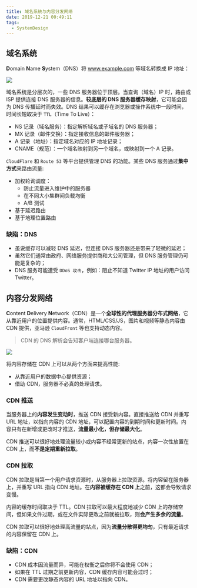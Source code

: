 ```yaml
---
title: 域名系统与内容分发网络
date: 2019-12-21 00:49:11
tags:
  - SystemDesign
---
```

## 域名系统
**D**omain **N**ame **S**ystem（DNS）将 www.example.com 等域名转换成 IP 地址：

![](https://raw.githubusercontent.com/was48i/mPOST/master/SystemDesign/03/00.jpg)

域名系统是分层次的，一些 DNS 服务器位于顶层。当查询（域名）IP 时，路由或 ISP 提供连接 DNS 服务器的信息。**较底层的 DNS 服务器缓存映射**，它可能会因为 DNS 传播延时而失效。DNS 结果可以缓存在浏览器或操作系统中一段时间，时间长短取决于 `TTL`（Time To Live）：
- NS 记录（域名服务）：指定解析域名或子域名的 DNS 服务器；
- MX 记录（邮件交换）：指定接收信息的邮件服务器；
- A 记录（地址）：指定域名对应的 IP 地址记录；
- CNAME（规范）：一个域名映射到另一个域名，或映射到一个 A 记录。

<!--more-->
`CloudFlare` 和 `Route 53` 等平台提供管理 DNS 的功能。某些 DNS 服务通过**集中方式**来路由流量:
- 加权轮询调度：
    - 防止流量进入维护中的服务器
    - 在不同大小集群间负载均衡
    - A/B 测试
- 基于延迟路由
- 基于地理位置路由

### 缺陷：DNS
- 虽说缓存可以减轻 DNS 延迟，但连接 DNS 服务器还是带来了轻微的延迟；
- 虽然它们通常由政府、网络服务提供商和大公司管理，但 DNS 服务管理仍可能是复杂的；
- DNS 服务可能遭受 `DDoS 攻击`，例如：阻止不知道 Twitter IP 地址的用户访问 Twitter。

## 内容分发网络
**C**ontent **D**elivery **N**etwork（CDN）是一个**全球性的代理服务器分布式网络**，它从靠近用户的位置提供内容。通常，HTML/CSS/JS，图片和视频等静态内容由 CDN 提供，亚马逊 `CloudFront` 等也支持动态内容。
> CDN 的 DNS 解析会告知客户端连接哪台服务器。

![](https://raw.githubusercontent.com/was48i/mPOST/master/SystemDesign/03/01.jpg)

将内容存储在 CDN 上可以从两个方面来提高性能:
- 从靠近用户的数据中心提供资源；
- 借助 CDN，服务器不必真的处理请求。

### CDN 推送
当服务器上的**内容发生变动时**，推送 CDN 接受新内容。直接推送给 CDN 并重写 URL 地址，以指向内容的 CDN 地址，可以配置内容的到期时间和更新时间。内容只有在新增或更改时才推送，**流量最小化，但存储最大化**。

CDN 推送可以很好地处理流量较小或内容不经常更新的站点，内容一次性放置在 CDN 上，而**不是定期重新拉取**。
### CDN 拉取
CDN 拉取是当第一个用户请求资源时，从服务器上拉取资源。将内容留在服务器上，并重写 URL 指向 CDN 地址。在**内容被缓存在 CDN 上**之前，这都会导致请求变慢。

内容的缓存时间取决于 TTL。CDN 拉取可以最大程度地减少 CDN 上的存储空间，但如果文件过期，或在文件实际更改之前就被拉取，则**会产生多余的流量**。

CDN 拉取可以很好地处理高流量的站点，因为**流量分散得更均匀**，只有最近请求的内容保留在 CDN 上。
### 缺陷：CDN
- CDN 成本因流量而异，可能在权衡之后你将不会使用 CDN；
- 如果在 TTL 过期之前更新内容，CDN 缓存内容可能会过时；
- CDN 需要更改静态内容的 URL 地址以指向 CDN。

